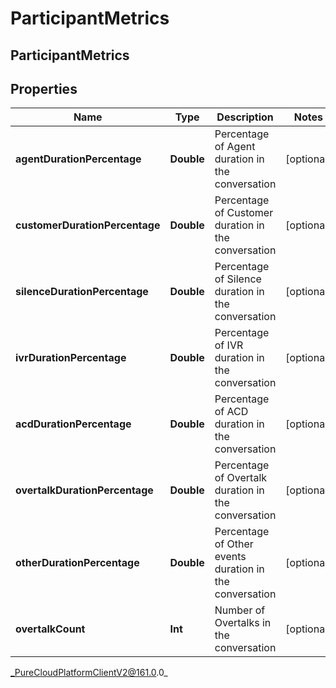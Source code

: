 # ParticipantMetrics

## ParticipantMetrics

## Properties

|Name | Type | Description | Notes|
|------------ | ------------- | ------------- | -------------|
| **agentDurationPercentage** | **Double** | Percentage of Agent duration in the conversation | [optional] |
| **customerDurationPercentage** | **Double** | Percentage of Customer duration in the conversation | [optional] |
| **silenceDurationPercentage** | **Double** | Percentage of Silence duration in the conversation | [optional] |
| **ivrDurationPercentage** | **Double** | Percentage of IVR duration in the conversation | [optional] |
| **acdDurationPercentage** | **Double** | Percentage of ACD duration in the conversation | [optional] |
| **overtalkDurationPercentage** | **Double** | Percentage of Overtalk duration in the conversation | [optional] |
| **otherDurationPercentage** | **Double** | Percentage of Other events duration in the conversation | [optional] |
| **overtalkCount** | **Int** | Number of Overtalks in the conversation | [optional] |



_PureCloudPlatformClientV2@161.0.0_
